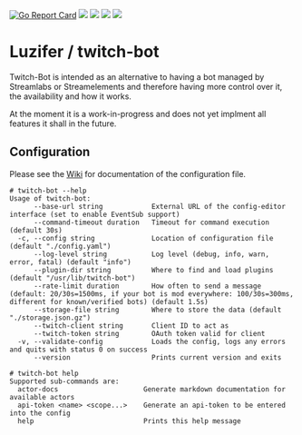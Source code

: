 [![Go Report Card](https://goreportcard.com/badge/github.com/Luzifer/twitch-bot)](https://goreportcard.com/report/github.com/Luzifer/twitch-bot)
![](https://badges.fyi/github/license/Luzifer/twitch-bot)
![](https://badges.fyi/github/downloads/Luzifer/twitch-bot)
![](https://badges.fyi/github/latest-release/Luzifer/twitch-bot)
![](https://knut.in/project-status/twitch-bot)

# Luzifer / twitch-bot

Twitch-Bot is intended as an alternative to having a bot managed by Streamlabs or Streamelements and therefore having more control over it, the availability and how it works.

At the moment it is a work-in-progress and does not yet implment all features it shall in the future.

## Configuration

Please see the [Wiki](https://github.com/Luzifer/twitch-bot/wiki) for documentation of the configuration file.

```console
# twitch-bot --help
Usage of twitch-bot:
      --base-url string            External URL of the config-editor interface (set to enable EventSub support)
      --command-timeout duration   Timeout for command execution (default 30s)
  -c, --config string              Location of configuration file (default "./config.yaml")
      --log-level string           Log level (debug, info, warn, error, fatal) (default "info")
      --plugin-dir string          Where to find and load plugins (default "/usr/lib/twitch-bot")
      --rate-limit duration        How often to send a message (default: 20/30s=1500ms, if your bot is mod everywhere: 100/30s=300ms, different for known/verified bots) (default 1.5s)
      --storage-file string        Where to store the data (default "./storage.json.gz")
      --twitch-client string       Client ID to act as
      --twitch-token string        OAuth token valid for client
  -v, --validate-config            Loads the config, logs any errors and quits with status 0 on success
      --version                    Prints current version and exits

# twitch-bot help
Supported sub-commands are:
  actor-docs                     Generate markdown documentation for available actors
  api-token <name> <scope...>    Generate an api-token to be entered into the config
  help                           Prints this help message
```
